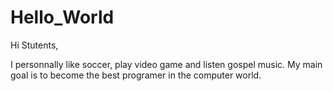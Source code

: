 # Hello_World

Hi Stutents,


I personnally like soccer, play video game and listen gospel music.
My main goal is to become the best programer in the computer world. 
